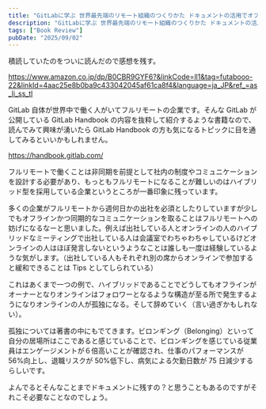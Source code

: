 ```yaml
---
title: "GitLabに学ぶ 世界最先端のリモート組織のつくりかた ドキュメントの活用でオフィスなしでも最大の成果を出すグローバル企業のしくみを読んだ"
description: "GitLabに学ぶ 世界最先端のリモート組織のつくりかた ドキュメントの活用でオフィスなしでも最大の成果を出すグローバル企業のしくみを読んだのでその感想をまとめます。"
tags: ["Book Review"]
pubDate: "2025/09/02"
---
```


積読していたのをついに読んだので感想を残す。

https://www.amazon.co.jp/dp/B0CBR9GYF6?&linkCode=ll1&tag=futabooo-22&linkId=4aac25e8b0ba9c433042045af61ca8f4&language=ja_JP&ref_=as_li_ss_tl

GitLab 自体が世界中で働く人がいてフルリモートの企業です。そんな GitLab が公開している GitLab Handbook の内容を抜粋して紹介するような書籍なので、読んでみて興味が湧いたら GitLab Handbook の方も気になるトピックに目を通してみるといいかもしれません。

https://handbook.gitlab.com/

フルリモートで働くことは非同期を前提として社内の制度やコミュニケーションを設計する必要があり、もっともフルリモートになることが難しいのはハイブリッド型を採用している企業というところが一番印象に残っています。

多くの企業がフルリモートから週何日かの出社を必須としたりしていますが少しでもオフラインかつ同期的なコミュニケーションを取ることはフルリモートへの妨げになるなーと思いました。例えば出社している人とオンラインの人のハイブリッドなミーティングで出社している人は会議室でわちゃわちゃしているけどオンラインの人はほぼ発言しないというようなことは誰しも一度は経験しているような気がします。（出社している人もそれぞれ別の席からオンラインで参加すると緩和できることは Tips としてしられている）

これはあくまで一つの例で、ハイブリッドであることでどうしてもオフラインがオーナーとなりオンラインはフォロワーとなるような構造が至る所で発生するようになりオンラインの人が孤独になる。そして辞めていく（言い過ぎかもしれない）。

孤独については著書の中にもでてきます。ビロンギング（Belonging）といって自分の居場所はここであると感じていることで、ビロンギングを感じている従業員はエンゲージメントが６倍高いことが確認され、仕事のパフォーマンスが 56%向上し、退職リスクが 50%低下し、病気による欠勤日数が 75 日減少するらしいです。

よんでるとそんなことまでドキュメントに残すの？と思うこともあるのですがそれこそ必要なことなのでしょう。
